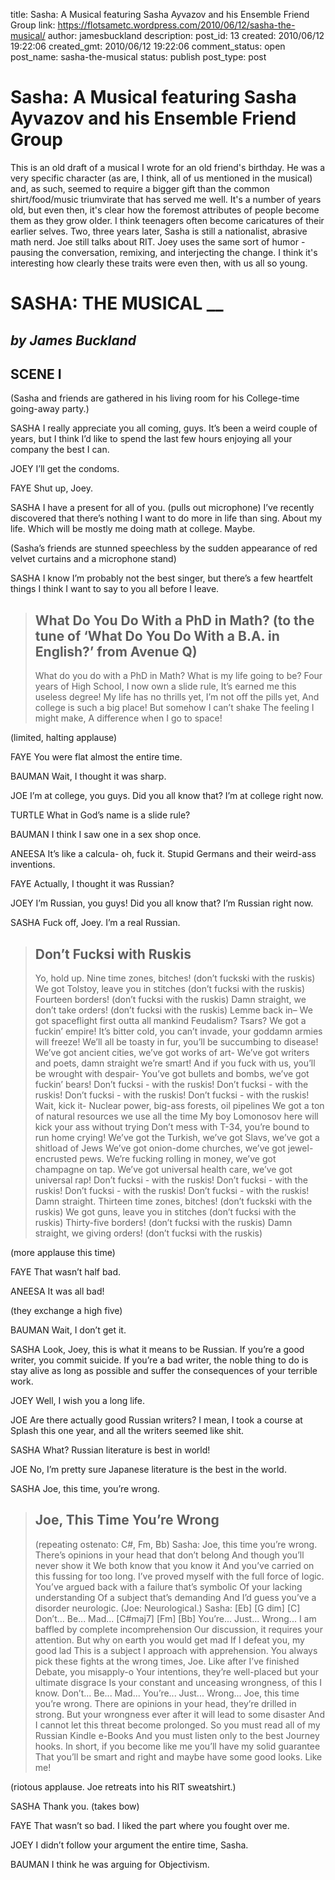 title: Sasha: A Musical featuring Sasha Ayvazov and his Ensemble Friend Group
link: https://flotsametc.wordpress.com/2010/06/12/sasha-the-musical/
author: jamesbuckland
description: 
post_id: 13
created: 2010/06/12 19:22:06
created_gmt: 2010/06/12 19:22:06
comment_status: open
post_name: sasha-the-musical
status: publish
post_type: post

# Sasha: A Musical featuring Sasha Ayvazov and his Ensemble Friend Group

This is an old draft of a musical I wrote for an old friend's birthday. He was a very specific character (as are, I think, all of us mentioned in the musical) and, as such, seemed to require a bigger gift than the common shirt/food/music triumvirate that has served me well. It's a number of years old, but even then, it's clear how the foremost attributes of people become them as they grow older. I think teenagers often become caricatures of their earlier selves. Two, three years later, Sasha is still a nationalist, abrasive math nerd. Joe still talks about RIT. Joey uses the same sort of humor - pausing the conversation, remixing, and interjecting the change. I think it's interesting how clearly these traits were even then, with us all so young. 

# **SASHA: THE MUSICAL** __

## _by James Buckland_

## SCENE I

(Sasha and friends are gathered in his living room for his College-time going-away party.)

SASHA I really appreciate you all coming, guys. It’s been a weird couple of years, but I think I’d like to spend the last few hours enjoying all your company the best I can.

JOEY I’ll get the condoms.

FAYE Shut up, Joey.

SASHA I have a present for all of you. (pulls out microphone) I’ve recently discovered that there’s nothing I want to do more in life than sing. About my life. Which will be mostly me doing math at college. Maybe.

(Sasha’s friends are stunned speechless by the sudden appearance of red velvet curtains and a microphone stand)

SASHA I know I’m probably not the best singer, but there’s a few heartfelt things I think I want to say to you all before I leave.

> ## What Do You Do With a PhD in Math? (to the tune of ‘What Do You Do With a B.A. in English?’ from Avenue Q)
> 
> What do you do with a PhD in Math? What is my life going to be? Four years of High School, I now own a slide rule, It’s earned me this useless degree! My life has no thrills yet, I’m not off the pills yet, And college is such a big place! But somehow I can’t shake The feeling I might make, A difference when I go to space!

(limited, halting applause)

FAYE You were flat almost the entire time.

BAUMAN Wait, I thought it was sharp.

JOE I’m at college, you guys. Did you all know that? I’m at college right now.

TURTLE What in God’s name is a slide rule?

BAUMAN I think I saw one in a sex shop once.

ANEESA It’s like a calcula- oh, fuck it. Stupid Germans and their weird-ass inventions.

FAYE Actually, I thought it was Russian?

JOEY I’m Russian, you guys! Did you all know that? I’m Russian right now.

SASHA Fuck off, Joey. I’m a real Russian.

> ## Don’t Fucksi with Ruskis
> 
> Yo, hold up. Nine time zones, bitches! (don’t fuckski with the ruskis) We got Tolstoy, leave you in stitches (don’t fucksi with the ruskis) Fourteen borders! (don’t fucksi with the ruskis) Damn straight, we don’t take orders! (don’t fucksi with the ruskis) Lemme back in– We got spaceflight first outta all mankind Feudalism? Tsars? We got a fuckin’ empire! It’s bitter cold, you can’t invade, your goddamn armies will freeze! We’ll all be toasty in fur, you’ll be succumbing to disease! We’ve got ancient cities, we’ve got works of art- We’ve got writers and poets, damn straight we’re smart! And if you fuck with us, you’ll be wrought with despair- You’ve got bullets and bombs, we’ve got fuckin’ bears! Don’t fucksi - with the ruskis! Don’t fucksi - with the ruskis! Don’t fucksi - with the ruskis! Don’t fucksi - with the ruskis! Wait, kick it- Nuclear power, big-ass forests, oil pipelines We got a ton of natural resources we use all the time My boy Lomonosov here will kick your ass without trying Don’t mess with T-34, you’re bound to run home crying! We’ve got the Turkish, we’ve got Slavs, we’ve got a shitload of Jews We’ve got onion-dome churches, we’ve got jewel-encrusted pews. We’re fucking rolling in money, we’ve got champagne on tap. We’ve got universal health care, we’ve got universal rap! Don’t fucksi - with the ruskis! Don’t fucksi - with the ruskis! Don’t fucksi - with the ruskis! Don’t fucksi - with the ruskis! Damn straight. Thirteen time zones, bitches! (don’t fuckski with the ruskis) We got guns, leave you in stitches (don’t fucksi with the ruskis) Thirty-five borders! (don’t fucksi with the ruskis) Damn straight, we giving orders! (don’t fucksi with the ruskis)

(more applause this time)

FAYE That wasn’t half bad.

ANEESA It was all bad!

(they exchange a high five)

BAUMAN Wait, I don’t get it.

SASHA Look, Joey, this is what it means to be Russian. If you’re a good writer, you commit suicide. If you’re a bad writer, the noble thing to do is stay alive as long as possible and suffer the consequences of your terrible work.

JOEY Well, I wish you a long life.

JOE Are there actually good Russian writers? I mean, I took a course at Splash this one year, and all the writers seemed like shit.

SASHA What? Russian literature is best in world!

JOE No, I’m pretty sure Japanese literature is the best in the world.

SASHA Joe, this time, you’re wrong.

> ## Joe, This Time You’re Wrong
> 
> (repeating ostenato: C#, Fm, Bb) Sasha: Joe, this time you’re wrong. There’s opinions in your head that don’t belong And though you’ll never show it We both know that you know it And you’ve carried on this fussing for too long. I’ve proved myself with the full force of logic. You’ve argued back with a failure that’s symbolic Of your lacking understanding Of a subject that’s demanding And I’d guess you’ve a disorder neurologic. (Joe: Neurological.) Sasha: [Eb] [G dim] [C] Don’t... Be... Mad... [C#maj7] [Fm] [Bb] You’re... Just... Wrong... I am baffled by complete incomprehension Our discussion, it requires your attention. But why on earth you would get mad If I defeat you, my good lad This is a subject I approach with apprehension. You always pick these fights at the wrong times, Joe. Like after I’ve finished Debate, you misapply-o Your intentions, they’re well-placed but your ultimate disgrace Is your constant and unceasing wrongness, of this I know. Don’t... Be... Mad... You’re... Just... Wrong... Joe, this time you’re wrong. There are opinions in your head, they’re drilled in strong. But your wrongness ever after it will lead to some disaster And I cannot let this threat become prolonged. So you must read all of my Russian Kindle e-Books And you must listen only to the best Journey hooks. In short, if you become like me you’ll have my solid guarantee That you’ll be smart and right and maybe have some good looks. Like me!

(riotous applause. Joe retreats into his RIT sweatshirt.)

SASHA Thank you. (takes bow)

FAYE That wasn’t so bad. I liked the part where you fought over me.

JOEY I didn’t follow your argument the entire time, Sasha.

BAUMAN I think he was arguing for Objectivism.